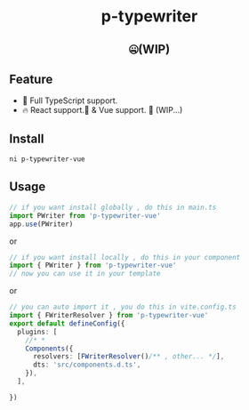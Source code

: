 <h1 align="center">p-typewriter</h1>
<h2 align="center">🤐(WIP)</h2>

## Feature 

* 🦾 Full TypeScript support.
* 🔥 React support.🚧 & Vue support. 🚧 (WIP...)


## Install

```bash
ni p-typewriter-vue
```

## Usage

```ts
// if you want install globally , do this in main.ts
import PWriter from 'p-typewriter-vue'
app.use(PWriter)
```

or 
```ts
// if you want install locally , do this in your component
import { PWriter } from 'p-typewriter-vue'
// now you can use it in your template
```

or
```ts 
// you can auto import it , you do this in vite.config.ts
import { FWriterResolver } from 'p-typewriter-vue'
export default defineConfig({
  plugins: [
    //* *
    Components({
      resolvers: [FWriterResolver()/** , other... */],
      dts: 'src/components.d.ts',
    }),
  ],

})
```

